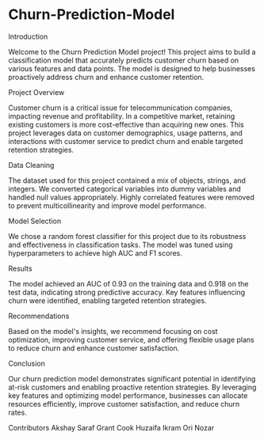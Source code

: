 # Churn-Prediction-Model
Introduction

Welcome to the Churn Prediction Model project! This project aims to build a classification model that accurately predicts customer churn based on various features and data points. The model is designed to help businesses proactively address churn and enhance customer retention.

Project Overview

Customer churn is a critical issue for telecommunication companies, impacting revenue and profitability. In a competitive market, retaining existing customers is more cost-effective than acquiring new ones. This project leverages data on customer demographics, usage patterns, and interactions with customer service to predict churn and enable targeted retention strategies.

Data Cleaning

The dataset used for this project contained a mix of objects, strings, and integers. We converted categorical variables into dummy variables and handled null values appropriately. Highly correlated features were removed to prevent multicollinearity and improve model performance.

Model Selection

We chose a random forest classifier for this project due to its robustness and effectiveness in classification tasks. The model was tuned using hyperparameters to achieve high AUC and F1 scores.

Results

The model achieved an AUC of 0.93 on the training data and 0.918 on the test data, indicating strong predictive accuracy. Key features influencing churn were identified, enabling targeted retention strategies.

Recommendations

Based on the model's insights, we recommend focusing on cost optimization, improving customer service, and offering flexible usage plans to reduce churn and enhance customer satisfaction.

Conclusion

Our churn prediction model demonstrates significant potential in identifying at-risk customers and enabling proactive retention strategies. By leveraging key features and optimizing model performance, businesses can allocate resources efficiently, improve customer satisfaction, and reduce churn rates.

Contributors
Akshay Saraf
Grant Cook
Huzaifa Ikram
Ori Nozar
